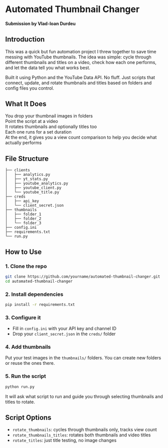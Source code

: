 # Automated Thumbnail Changer

#### Submission by Vlad-Ioan Durdeu

## Introduction

This was a quick but fun automation project I threw together to save time messing with YouTube thumbnails. The idea was simple: cycle through different thumbnails and titles on a video, check how each one performs, and let the data tell you what works best.

Built it using Python and the YouTube Data API. No fluff. Just scripts that connect, update, and rotate thumbnails and titles based on folders and config files you control.

## What It Does

You drop your thumbnail images in folders  
Point the script at a video  
It rotates thumbnails and optionally titles too  
Each one runs for a set duration  
At the end, it gives you a view count comparison to help you decide what actually performs

## File Structure

```
├── clients
│   ├── analytics.py
│   ├── yt_stats.py
│   ├── youtube_analytics.py
│   ├── youtube_client.py
│   └── youtube_title.py
├── creds
│   ├── api_key
│   └── client_secret.json
├── thumbnails
│   ├── folder_1
│   ├── folder_2
│   └── folder_3
├── config.ini
├── requirements.txt
└── run.py
```

## How to Use

### 1. Clone the repo

```bash
git clone https://github.com/yourname/automated-thumbnail-changer.git
cd automated-thumbnail-changer
```

### 2. Install dependencies

```bash
pip install -r requirements.txt
```

### 3. Configure it

- Fill in `config.ini` with your API key and channel ID  
- Drop your `client_secret.json` in the `creds/` folder

### 4. Add thumbnails

Put your test images in the `thumbnails/` folders. You can create new folders or reuse the ones there.

### 5. Run the script

```bash
python run.py
```

It will ask what script to run and guide you through selecting thumbnails and titles to rotate.

## Script Options

- `rotate_thumbnails`: cycles through thumbnails only, tracks view count
- `rotate_thumbnails_titles`: rotates both thumbnails and video titles
- `rotate_titles`: just title testing, no image changes

